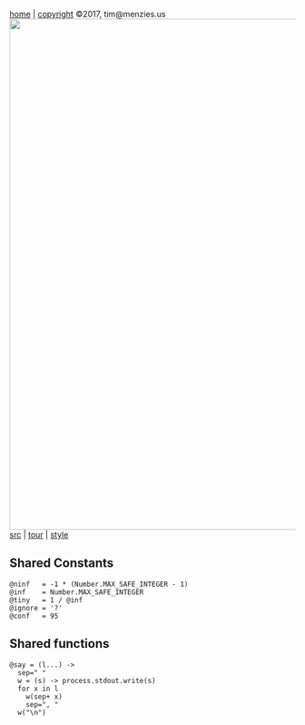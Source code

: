 [home](http://tiny.cc/koff) |
[copyright](https://github.com/koffee/script/blob/master/LICENSE.md) &copy;2017, tim&commat;menzies.us<br>
[<img width=900 src=https://raw.githubusercontent.com/koffee/script/master/img/head.jpg>](http://tiny.cc/koffee)<br>
[src](https://github.com/koffee/script/tree/master/lib) |
[tour](https://github.com/koffee/script/blob/master/docs/TOUR.md) |
[style](https://github.com/koffee/script/blob/master/docs/STYLE.md) 

## Shared Constants

    @ninf   = -1 * (Number.MAX_SAFE_INTEGER - 1)
    @inf    = Number.MAX_SAFE_INTEGER
    @tiny   = 1 / @inf
    @ignore = '?'
    @conf   = 95

## Shared functions

    @say = (l...) -> 
      sep=" "
      w = (s) -> process.stdout.write(s)
      for x in l
        w(sep+ x)
        sep=", "
      w("\n")

